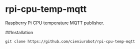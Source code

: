 # rpi-cpu-temp-mqtt

Raspberry Pi CPU temperature MQTT publisher.

##Installation
```
git clone https://github.com/cieniurobot/rpi-cpu-temp-mqtt
```